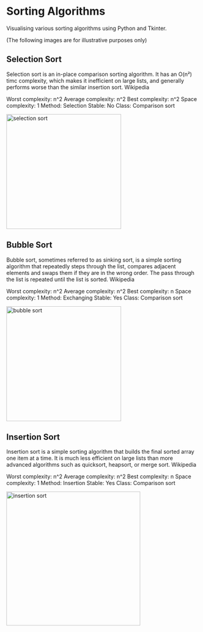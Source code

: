# Sorting Algorithms

Visualising various sorting algorithms using Python and Tkinter.

(The following images are for illustrative purposes only)

## Selection Sort

Selection sort is an in-place comparison sorting algorithm. It has an O(n²) timc complexity, which makes it inefficient on large lists, and generally performs worse than the similar insertion sort. Wikipedia

Worst complexity: n^2
Average complexity: n^2
Best complexity: n^2
Space complexity: 1
Method: Selection
Stable: No
Class: Comparison sort

<img src="https://www.w3resource.com/w3r_images/selection-short.png" alt="selection sort" width="300"/>

## Bubble Sort

Bubble sort, sometimes referred to as sinking sort, is a simple sorting algorithm that repeatedly steps through the list, compares adjacent elements and swaps them if they are in the wrong order. The pass through the list is repeated until the list is sorted. Wikipedia

Worst complexity: n^2
Average complexity: n^2
Best complexity: n
Space complexity: 1
Method: Exchanging
Stable: Yes
Class: Comparison sort

<img src="https://runestone.academy/runestone/books/published/cppds/_images/bubblepass.png" alt="bubble sort" width="300"/>

## Insertion Sort

Insertion sort is a simple sorting algorithm that builds the final sorted array one item at a time. It is much less efficient on large lists than more advanced algorithms such as quicksort, heapsort, or merge sort. Wikipedia

Worst complexity: n^2
Average complexity: n^2
Best complexity: n
Space complexity: 1
Method: Insertion
Stable: Yes
Class: Comparison sort

<img src="https://i.ytimg.com/vi/OGzPmgsI-pQ/maxresdefault.jpg" alt="insertion sort" width="350"/> 

